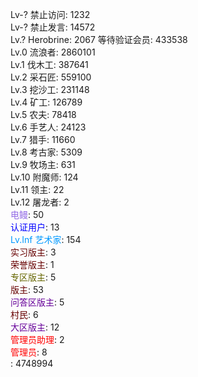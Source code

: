 Lv-? 禁止访问: 1232  
Lv-? 禁止发言: 14572  
Lv.? Herobrine: 2067 
等待验证会员: 433538  
Lv.0 流浪者: 2860101  
Lv.1 伐木工: 387641  
Lv.2 采石匠: 559100  
Lv.3 挖沙工: 231148  
Lv.4 矿工: 126789  
Lv.5 农夫: 78418  
Lv.6 手艺人: 24123  
Lv.7 猎手: 11660  
Lv.8 考古家: 5309  
Lv.9 牧场主: 631  
Lv.10 附魔师: 124  
Lv.11 领主: 22  
Lv.12 屠龙者: 2  
<font color="#946CE6">电鳗</font>: 50  
<font color="#0000FF">认证用户</font>: 13  
<font color="#0099FF">Lv.Inf 艺术家</font>: 154  
<font color="#660000">实习版主</font>: 3  
<font color="#660000">荣誉版主</font>: 1  
<font color="#666600">专区版主</font>: 5  
<font color="#660000">版主</font>: 53  
<font color="#660099">问答区版主</font>: 5  
<font color="#660000">村民</font>: 6  
<font color="#660099">大区版主</font>: 12  
<font color="#FF0000">管理员助理</font>: 2  
<font color="#FF0000">管理员</font>: 8  
: 4748994  
